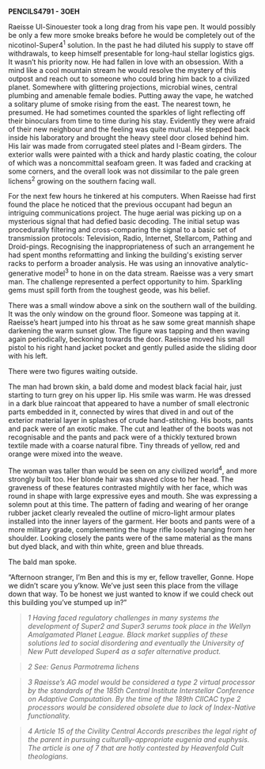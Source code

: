 **PENCILS4791 - 3OEH**

Raeisse Ul-Sinouester took a long drag from his vape pen. It would
possibly be only a few more smoke breaks before he would be completely
out of the nicotinol-Super4<sup>1</sup> solution. In the past he had
diluted his supply to stave off withdrawals, to keep himself presentable
for long-haul stellar logistics gigs. It wasn’t his priority now. He had
fallen in love with an obsession. With a mind like a cool mountain
stream he would resolve the mystery of this outpost and reach out to
someone who could bring him back to a civilized planet. Somewhere with
glittering projections, microbial wines, central plumbing and amenable
female bodies. Putting away the vape, he watched a solitary plume of
smoke rising from the east. The nearest town, he presumed. He had
sometimes counted the sparkles of light reflecting off their binoculars
from time to time during his stay. Evidently they were afraid of their
new neighbour and the feeling was quite mutual. He stepped back inside
his laboratory and brought the heavy steel door closed behind him. His
lair was made from corrugated steel plates and I-Beam girders. The
exterior walls were painted with a thick and hardy plastic coating, the
colour of which was a noncommittal seafoam green. It was faded and
cracking at some corners, and the overall look was not dissimilar to the
pale green lichens<sup>2</sup> growing on the southern facing wall.

For the next few hours he tinkered at his computers. When Raeisse had
first found the place he noticed that the previous occupant had begun an
intriguing communications project. The huge aerial was picking up on a
mysterious signal that had defied basic decoding. The initial setup was
procedurally filtering and cross-comparing the signal to a basic set of
transmission protocols: Television, Radio, Internet, Stellarcom, Pathing
and Droid-pings. Recognising the inappropriateness of such an
arrangement he had spent months reformatting and linking the building's
existing server racks to perform a broader analysis. He was using an
innovative analytic-generative model<sup>3</sup> to hone in on the data
stream. Raeisse was a very smart man. The challenge represented a
perfect opportunity to him. Sparkling gems must spill forth from the
toughest geode, was his belief.

There was a small window above a sink on the southern wall of the
building. It was the only window on the ground floor. Someone was
tapping at it. Raeisse’s heart jumped into his throat as he saw some
great mannish shape darkening the warm sunset glow. The figure was
tapping and then waving again periodically, beckoning towards the door.
Raeisse moved his small pistol to his right hand jacket pocket and
gently pulled aside the sliding door with his left.

There were two figures waiting outside. 

The man had brown skin, a bald dome and modest black facial hair, just
starting to turn grey on his upper lip. His smile was warm. He was
dressed in a dark blue raincoat that appeared to have a number of small
electronic parts embedded in it, connected by wires that dived in and
out of the exterior material layer in splashes of crude hand-stitching.
His boots, pants and pack were of an exotic make. The cut and leather of
the boots was not recognisable and the pants and pack were of a thickly
textured brown textile made with a coarse natural fibre. Tiny threads of
yellow, red and orange were mixed into the weave.

The woman was taller than would be seen on any civilized
world<sup>4</sup>, and more strongly built too. Her blonde hair was
shaved close to her head. The graveness of these features contrasted
mightily with her face, which was round in shape with large expressive
eyes and mouth. She was expressing a solemn pout at this time. The
pattern of fading and wearing of her orange rubber jacket clearly
revealed the outline of micro-light armour plates installed into the
inner layers of the garment. Her boots and pants were of a more military
grade, complementing the huge rifle loosely hanging from her shoulder.
Looking closely the pants were of the same material as the mans but dyed
black, and with thin white, green and blue threads.

The bald man spoke.

“Afternoon stranger, I’m Ben and this is my er, fellow traveller, Gonne.
Hope we didn’t scare you y’know. We’ve just seen this place from the
village down that way. To be honest we just wanted to know if we could
check out this building you’ve stumped up in?”

>*1 Having faced regulatory challenges in many systems the development of
Super2 and Super3 serums took place in the Wellyn Amalgamated Planet
League. Black market supplies of these solutions led to social
disordering and eventually the University of New Putt developed Super4
as a safer alternative product.*

>*2 See: Genus Parmotrema lichens*

>*3 Raeisse’s AG model would be considered a type 2 virtual processor by
the standards of the 185th Central Institute Interstellar Conference on
Adaptive Computation. By the time of the 189th CIICAC type 2 processors
would be considered obsolete due to lack of Index-Native functionality.*

>*4 Article 15 of the Civility Central Accords prescribes the legal right
of the parent in pursuing culturally-appropriate eugenia and euphysis.
The article is one of 7 that are hotly contested by Heavenfold Cult
theologians.*